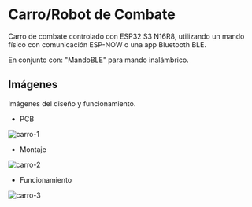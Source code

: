 # Carro/Robot de Combate

Carro de combate controlado con ESP32 S3 N16R8, utilizando un mando físico con comunicación ESP-NOW o una app Bluetooth BLE.

En conjunto con: "MandoBLE" para mando inalámbrico.

## Imágenes
Imágenes del diseño y funcionamiento.

- PCB

![carro-1](https://github.com/user-attachments/assets/ecc37865-58ca-4739-999d-c87a8dbab092)

- Montaje

![carro-2](https://github.com/user-attachments/assets/eecc744f-556d-4596-ad91-d5c7f1ba4c1a)

- Funcionamiento

![carro-3](https://github.com/user-attachments/assets/397d7873-6ca8-4edf-8fc5-eef8a8e39044)

